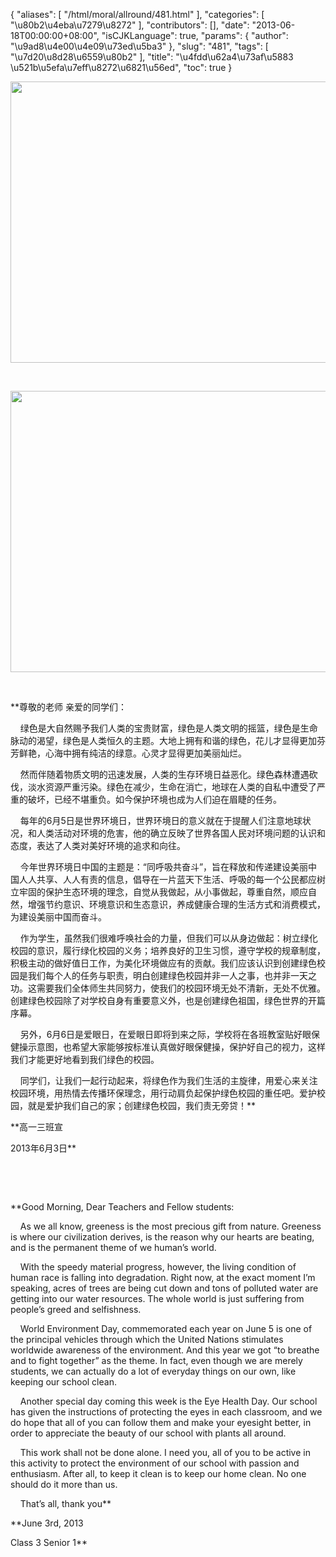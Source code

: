 {
    "aliases": [
        "/html/moral/allround/481.html"
    ],
    "categories": [
        "\u80b2\u4eba\u7279\u8272"
    ],
    "contributors": [],
    "date": "2013-06-18T00:00:00+08:00",
    "isCJKLanguage": true,
    "params": {
        "author": "\u9ad8\u4e00\u4e09\u73ed\u5ba3"
    },
    "slug": "481",
    "tags": [
        "\u7d20\u8d28\u6559\u80b2"
    ],
    "title": "\u4fdd\u62a4\u73af\u5883 \u521b\u5efa\u7eff\u8272\u6821\u56ed",
    "toc": true
}

**<img
    src="https://cdn.tfls.online/mirror/full/0ff15a7fd67a7dc6f3007890a6ead9707580a019.jpg"
    style="display:block;margin-left:auto;margin-right:auto;"
    decoding="async"
    fetchpriority="auto"
    loading="lazy"
    height="450"
    width="600"
/>**




  




**<img
    src="https://cdn.tfls.online/mirror/full/e0f053e789a0d28d7d51ee106fec31c79d203240.jpg"
    style="display:block;margin-left:auto;margin-right:auto;"
    decoding="async"
    fetchpriority="auto"
    loading="lazy"
    height="450"
    width="600"
/>**




  




**尊敬的老师 亲爱的同学们：  

    绿色是大自然赐予我们人类的宝贵财富，绿色是人类文明的摇篮，绿色是生命脉动的渴望，绿色是人类恒久的主题。大地上拥有和谐的绿色，花儿才显得更加芬芳鲜艳，心海中拥有纯洁的绿意。心灵才显得更加美丽灿烂。  

    然而伴随着物质文明的迅速发展，人类的生存环境日益恶化。绿色森林遭遇砍伐，淡水资源严重污染。绿色在减少，生命在消亡，地球在人类的自私中遭受了严重的破坏，已经不堪重负。如今保护环境也成为人们迫在眉睫的任务。  

    每年的6月5日是世界环境日，世界环境日的意义就在于提醒人们注意地球状况，和人类活动对环境的危害，他的确立反映了世界各国人民对环境问题的认识和态度，表达了人类对美好环境的追求和向往。  

    今年世界环境日中国的主题是：“同呼吸共奋斗”，旨在释放和传递建设美丽中国人人共享、人人有责的信息，倡导在一片蓝天下生活、呼吸的每一个公民都应树立牢固的保护生态环境的理念，自觉从我做起，从小事做起，尊重自然，顺应自然，增强节约意识、环境意识和生态意识，养成健康合理的生活方式和消费模式，为建设美丽中国而奋斗。  

    作为学生，虽然我们很难呼唤社会的力量，但我们可以从身边做起：树立绿化校园的意识，履行绿化校园的义务；培养良好的卫生习惯，遵守学校的规章制度，积极主动的做好值日工作，为美化环境做应有的贡献。我们应该认识到创建绿色校园是我们每个人的任务与职责，明白创建绿色校园并非一人之事，也并非一天之功。这需要我们全体师生共同努力，使我们的校园环境无处不清新，无处不优雅。创建绿色校园除了对学校自身有重要意义外，也是创建绿色祖国，绿色世界的开篇序幕。  

    另外，6月6日是爱眼日，在爱眼日即将到来之际，学校将在各班教室贴好眼保健操示意图，也希望大家能够按标准认真做好眼保健操，保护好自己的视力，这样我们才能更好地看到我们绿色的校园。  

    同学们，让我们一起行动起来，将绿色作为我们生活的主旋律，用爱心来关注校园环境，用热情去传播环保理念，用行动肩负起保护绿色校园的重任吧。爱护校园，就是爱护我们自己的家；创建绿色校园，我们责无旁贷！**




**高一三班宣  

2013年6月3日**




  




  




**Good Morning, Dear Teachers and Fellow students:  

    As we all know, greeness is the most precious gift from nature. Greeness is where our civilization derives, is the reason why our hearts are beating, and is the permanent theme of we human’s world.  

    With the speedy material progress, however, the living condition of human race is falling into degradation. Right now, at the exact moment I’m speaking, acres of trees are being cut down and tons of polluted water are getting into our water resources. The whole world is just suffering from people’s greed and selfishness.   

    World Environment Day, commemorated each year on June 5 is one of the principal vehicles through which the United Nations stimulates worldwide awareness of the environment. And this year we got “to breathe and to fight together” as the theme. In fact, even though we are merely students, we can actually do a lot of everyday things on our own, like keeping our school clean.  

    Another special day coming this week is the Eye Health Day. Our school has given the instructions of protecting the eyes in each classroom, and we do hope that all of you can follow them and make your eyesight better, in order to appreciate the beauty of our school with plants all around.  

    This work shall not be done alone. I need you, all of you to be active in this activity to protect the environment of our school with passion and enthusiasm. After all, to keep it clean is to keep our home clean. No one should do it more than us.  

    That’s all, thank you**




**June 3rd, 2013  

Class 3 Senior 1**




  


